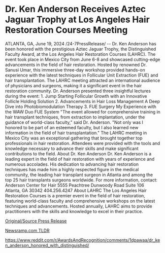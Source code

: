 # Dr. Ken Anderson Receives Aztec Jaguar Trophy at Los Angeles Hair Restoration Courses Meeting

ATLANTA, GA, June 19, 2024 /24-7PressRelease/ -- Dr. Ken Anderson has been honored with the prestigious Aztec Jaguar Trophy, the Distinguished Faculty Award, at the Los Angeles Hair Restoration Courses (LAHRC). The event took place in Mexico City from June 6-8 and showcased cutting-edge advancements in the field of hair restoration.  Hosted by renowned Dr. Sanusi Umar, this immersive three-day workshop provided hands-on experience with the latest techniques in Follicular Unit Extraction (FUE) and hair transplantation. The LAHRC meeting attracted an international audience of physicians and surgeons, making it a significant event in the hair restoration community.  Dr. Anderson presented three insightful lectures during the event:  1. Jump Starting Follicular Growth with an Innovative Follicle Holding Solution 2. Advancements in Hair Loss Management A Deep Dive into Photobiomodulation Therapy 3. FUE Surgery My Experience with the WAW Duo FUE System  "The event allowed for comprehensive training in hair transplant techniques, from extraction to implantation, under the guidance of world-class faculty," said Dr. Anderson. "Not only was I honored to be part of an esteemed faculty, but I also learned new information in the field of hair transplantation."  The LAHRC meeting in Mexico City was an exceptional gathering that brought together top professionals in hair restoration. Attendees were provided with the tools and knowledge necessary to advance their skills and make significant contributions to the field.  About Dr. Ken Anderson  Dr. Ken Anderson is a leading expert in the field of hair restoration with years of experience and numerous accolades. His dedication to advancing hair restoration techniques has made him a highly respected figure in the medical community, the leading hair transplant surgeon in Atlanta and among the top 25 hair transplants surgeons worldwide. For more information, contact:  Anderson Center for Hair 5555 Peachtree Dunwoody Road Suite 106 Atlanta, GA 30342 404.256.4247  About LAHRC  The Los Angeles Hair Restoration Courses is a premier event in the field of hair restoration, featuring world-class faculty and comprehensive workshops on the latest techniques and advancements. Hosted annually, LAHRC aims to provide practitioners with the skills and knowledge to excel in their practice. 

[Original/Source Press Release](https://www.24-7pressrelease.com/press-release/511800/dr-ken-anderson-receives-aztec-jaguar-trophy-at-los-angeles-hair-restoration-courses-meeting)
                    

[Newsramp.com TLDR](None) 

https://www.reddit.com/r/AwardsAndRecognition/comments/1dpawaa/dr_ken_anderson_honored_with_distinguished/